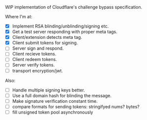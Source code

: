 WIP implementation of Cloudflare's challenge bypass specification.

Where I'm at:
- [x] Implement RSA blinding/unblinding/signing etc.
- [x] Get a test server responding with proper meta tags.
- [x] Client/extension detects meta tag.
- [x] Client submit tokens for signing.
- [ ] Server sign and respond.
- [ ] Client recieve tokens.
- [ ] Client redeem tokens.
- [ ] Server verify tokens.
- [ ] transport encryption/jwt.
 
Also:
- [ ] Handle multiple signing keys better.
- [ ] Use a full domain hash for blinding the message.
- [ ] Make signature verification constant time.
- [ ] compare formats for sending tokens: stringifyed nums? bytes?
- [ ] fill unsigned token pool asynchronously
